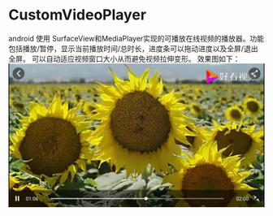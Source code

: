 # CustomVideoPlayer
android 使用 SurfaceView和MediaPlayer实现的可播放在线视频的播放器。功能包括播放/暂停，显示当前播放时间/总时长，进度条可以拖动进度以及全屏/退出全屏。
可以自动适应视频窗口大小从而避免视频拉伸变形。
效果图如下：
![image](Screenshot_2020-08-19-04-52-43-129_com.jackyhee.customvideoplayer.jpg)
